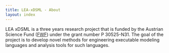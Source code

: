 ```yaml
---
title: LEA-xDSML - About
layout: index
---
```

LEA xDSML is a three years research project that is funded by the Austrian Science Fund ([FWF](http://fwf.ac.at/)) under the grant number P 30525-N31. The goal of the project is to develop novel methods for engineering executable modeling languages and analysis tools for such languages. 